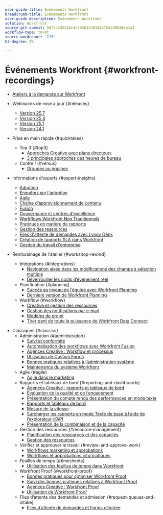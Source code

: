 ```yaml
---
user-guide-title: Événements Workfront
breadcrumb-title: Événements Workfront
user-guide-description: Événements Workfront
solution: Workfront
source-git-commit: b8f3c336420c4c56561539183e7542d9830eb1af
workflow-type: tm+mt
source-wordcount: '229'
ht-degree: 2%

---
```



# Événements Workfront {#workfront-recordings}

+ [Ateliers à la demande sur Workfront](overview.md)

+ Webinaires de mise à jour {#releases}
   + [Version 25.7](releases/25-7-release-webinar.md)
   + [Version 25.4](releases/25-4-release-webinar.md)
   + [Version 25.1](releases/25-1-release-webinar.md)
   + [Version 24.1](releases/24-1-release-webinar.md)
+ Prise en main rapide {#quicktakes}
   + Top 3 {#top3}
      + [Approches Creative avec plans directeurs](top3/blueprints.md)
      + [3 principales approches des heures de bureau](top3/office-hours.md)
   + Contre ! {#versus}
      + [Groupes ou équipes](versus/groups-vs-teams.md)
+ Informations d’experts {#expert-insights}
   + [Adoption](expert-insights/adoption.md)
   + [Enquêtes sur l&#39;adoption](expert-insights/adoption-surveys.md)
   + [Agile](expert-insights/agile.md)
   + [Chaîne d’approvisionnement de contenu](expert-insights/content-supply-chain.md)
   + [Fusion](expert-insights/fusion.md)
   + [Gouvernance et centres d&#39;excellence](expert-insights/centers-of-excellence.md)
   + [Workflows Workfront Non Traditionnels](expert-insights/non-traditional-workfront-workflows.md)
   + [Pratiques en matière de rapports](expert-insights/reporting-practices.md)
   + [Gestion des ressources](expert-insights/resource-management.md)
   + [Files d&#39;attente de demandes avec Lyndy Denk](expert-insights/request-queues.md)
   + [Création de rapports SLA dans Workfront](expert-insights/sla-reporting.md)
   + [Gestion du travail d&#39;entreprise](expert-insights/enterprise-work-management.md)
+ Rembobinage de l&#39;atelier {#workshop-rewind}
   + Intégrations {#integrations}
      + [Navigation aisée dans les modifications des champs à sélection multiple](workshop-rewind/integrations/mulit-select-fields.md)
      + [Déverrouiller les coûts d’événement réel](workshop-rewind/integrations/event-costs.md)
   + Planification {#planning}
      + [Succès au niveau de l’équipe avec Workfront Planning](workshop-rewind/planning/team-success-workfront-planning.md)
      + [Dernière version de Workfront Planning](workshop-rewind/planning/workfront-planning.md)
   + Workflow {#workflow}
      + [Creative et gestion des ressources](classics/creative-ways-of-managing-resources.md)
      + [Gestion des notifications par e-mail](workshop-rewind/workflow/email-notifications.md)
      + [Modèles de projet](workshop-rewind/workflow/project-templates.md)
      + [Tirer parti de toute la puissance de Workfront Data Connect](workshop-rewind/workflow/data-connect.md)

<!--  + Planning {#planning}
  + Integrations {#integrations}
-->

+ Classiques {#classics}
   + Administration {#administration}
      + [Suivi et conformité](user-groups/audit-trails-and-compliance.md)
      + [Automatisation des workflows avec Workfront Fusion](user-groups/automating-workflows-with-workfront-fusion.md)
      + [Agences Creative : Workflow et processus](user-groups/creative-agencies-workflows-and-process.md)
      + [Utilisation de Custom Forms](user-groups/leveraging-custom-forms.md)
      + [Bonnes pratiques relatives à l’administration système](user-groups/system-admin-best-practices.md)
      + [Maintenance du système Workfront](user-groups/workfront-system-maintenance.md)
   + Agile {#agile}
      + [Agile dans le marketing](user-groups/agile-in-marketing.md)
   + Rapports et tableaux de bord {#reporting-and-dashboards}
      + [Agences Creative : rapports et tableaux de bord](user-groups/creative-agencies-reporting-and-dashboards.md)
      + [Évaluation de la qualité et de l’engagement](classics/gauging-quality-and-engagement.md)
      + [Présentation du compte rendu des performances en mode texte](classics/introduction-to-text-mode-reporting.md)
      + [Rapports et tableaux de bord](user-groups/reporting-and-dashboards.md)
      + [Mesure de la vitesse](classics/measuring-velocity.md)
      + [Surcharger les rapports en mode Texte de base à l’aide de l’explorateur d’API](classics/supercharge-basic-text-mode-reporting-using-the-api-explorer.md)
      + [Présentation de la combinaison et de la capacité](classics/understanding-mix-and-capacity.md)
   + Gestion des ressources {#resource-management}
      + [Planification des ressources et des capacités](user-groups/resource-and-capacity-planning.md)
      + [Gestion des ressources](user-groups/resource-management.md)
   + Vérifier et approuver le travail {#review-and-approve-work}
      + [Workflows marketing et approbations](user-groups/marketing-workflows-and-approvals.md)
      + [Workflows et approbations informatiques](user-groups/it-workflows-and-approvals.md)
   + Feuilles de temps {#timesheets}
      + [Utilisation des feuilles de temps dans Workfront](user-groups/utilizing-timesheets-in-workfront.md)
   + Workfront Proof {#workfront-proof}
      + [Bonnes pratiques pour optimiser Workfront Proof](classics/best-practices-to-maximize-workfront-proof.md)
      + [Suivi des bonnes pratiques relatives à Workfront Proof](classics/follow-up-to-workfront-proof-best-practices.md)
      + [Agences Creative : Workfront Proof](user-groups/creative-agencies-workfront-proof.md)
      + [Utilisation de Workfront Proof](user-groups/leveraging-workfront-proof.md)
   + Files d’attente des demandes et admission {#request-queues-and-intake}
      + [Files d’attente de demandes et Forms d’entrée](user-groups/request-queues-and-intake-forms.md)



